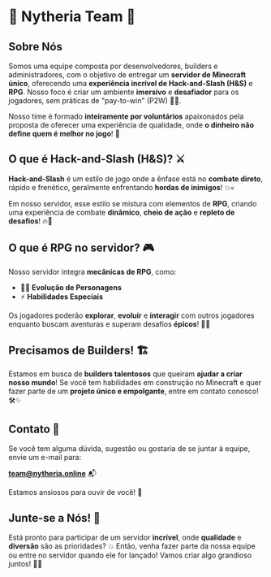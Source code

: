 # 🌟 Nytheria Team 🌟

## Sobre Nós

Somos uma equipe composta por desenvolvedores, builders e administradores, com o objetivo de entregar um **servidor de Minecraft único**, oferecendo uma **experiência incrível de Hack-and-Slash (H&S)** e **RPG**. Nosso foco é criar um ambiente **imersivo** e **desafiador** para os jogadores, sem práticas de "pay-to-win" (P2W) 🚫💸.

Nosso time é formado **inteiramente por voluntários** apaixonados pela proposta de oferecer uma experiência de qualidade, onde **o dinheiro não define quem é melhor no jogo**! 💪

## O que é Hack-and-Slash (H&S)? ⚔️

**Hack-and-Slash** é um estilo de jogo onde a ênfase está no **combate direto**, rápido e frenético, geralmente enfrentando **hordas de inimigos**! 💥💀

Em nosso servidor, esse estilo se mistura com elementos de **RPG**, criando uma experiência de combate **dinâmico**, **cheio de ação** e **repleto de desafios**! 🔥👾

## O que é RPG no servidor? 🎮

Nosso servidor integra **mecânicas de RPG**, como:

- 🧙‍♂️ **Evolução de Personagens**
- ⚡ **Habilidades Especiais**

Os jogadores poderão **explorar**, **evoluir** e **interagir** com outros jogadores enquanto buscam aventuras e superam desafios **épicos**! 🚀✨

## Precisamos de Builders! 🏗️

Estamos em busca de **builders talentosos** que queiram **ajudar a criar nosso mundo**! Se você tem habilidades em construção no Minecraft e quer fazer parte de um **projeto único e empolgante**, entre em contato conosco! 🛠️✨

## Contato 📧

Se você tem alguma dúvida, sugestão ou gostaria de se juntar à equipe, envie um e-mail para:

**team@nytheria.online** 📬

Estamos ansiosos para ouvir de você! 🤝

## Junte-se a Nós! 🚀

Está pronto para participar de um servidor **incrível**, onde **qualidade** e **diversão** são as prioridades? 💥 Então, venha fazer parte da nossa equipe ou entre no servidor quando ele for lançado! Vamos criar algo grandioso juntos! 💎🎉
